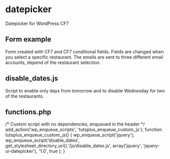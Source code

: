 # datepicker
Datepicker for WordPress CF7

## Form example
Form created with CF7 and CF7 conditional fields. Fields are changed when you select a specific restaurant. The emails are sent to three different email accounts, depend of the restaurant selection.

## disable_dates.js
Script to enable only days from tomorrow and to disable Wednesday for two of the restaurants.

## functions.php
/* Custom script with no dependencies, enqueued in the header */
add_action('wp_enqueue_scripts', 'tutsplus_enqueue_custom_js');
function tutsplus_enqueue_custom_js() {
    wp_enqueue_script('jquery');
    wp_enqueue_script('disable_dates', get_stylesheet_directory_uri().'/js/disable_dates.js', array('jquery', 'jquery-ui-datepicker'), '1.0', true );
}
